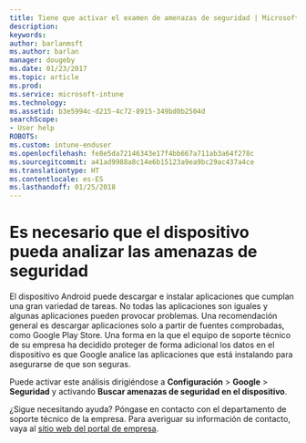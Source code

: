 ```yaml
---
title: Tiene que activar el examen de amenazas de seguridad | Microsoft Docs
description: 
keywords: 
author: barlanmsft
ms.author: barlan
manager: dougeby
ms.date: 01/23/2017
ms.topic: article
ms.prod: 
ms.service: microsoft-intune
ms.technology: 
ms.assetid: b3e5994c-d215-4c72-8915-349bd0b2504d
searchScope:
- User help
ROBOTS: 
ms.custom: intune-enduser
ms.openlocfilehash: fe8e5da72146343e17f4bb667a711ab3a64f278c
ms.sourcegitcommit: a41ad9988a8c14e6b15123a9ea9bc29ac437a4ce
ms.translationtype: HT
ms.contentlocale: es-ES
ms.lasthandoff: 01/25/2018
---
```

# <a name="you-need-to-make-your-device-able-to-scan-for-security-threats"></a>Es necesario que el dispositivo pueda analizar las amenazas de seguridad

El dispositivo Android puede descargar e instalar aplicaciones que cumplan una gran variedad de tareas. No todas las aplicaciones son iguales y algunas aplicaciones pueden provocar problemas. Una recomendación general es descargar aplicaciones solo a partir de fuentes comprobadas, como Google Play Store. Una forma en la que el equipo de soporte técnico de su empresa ha decidido proteger de forma adicional los datos en el dispositivo es que Google analice las aplicaciones que está instalando para asegurarse de que son seguras.

Puede activar este análisis dirigiéndose a **Configuración** > **Google** > **Seguridad** y activando **Buscar amenazas de seguridad en el dispositivo**.

¿Sigue necesitando ayuda? Póngase en contacto con el departamento de soporte técnico de la empresa. Para averiguar su información de contacto, vaya al [sitio web del portal de empresa](https://portal.manage.microsoft.com#HelpDeskDialog).
